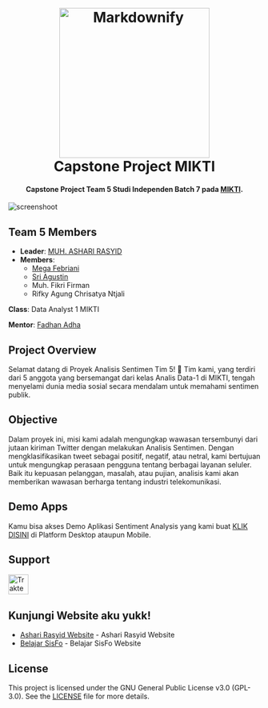 
<h1 align="center">
  <br>
  <a href="https://mikti.id"><img src="https://mikti.id/assets/images/resources/logo-1.png" alt="Markdownify" width="300"></a>
  <br>
  Capstone Project MIKTI
  <br>
</h1>

<h4 align="center">Capstone Project Team 5 Studi Independen Batch 7 pada <a href="http://mikti.id" target="_blank">MIKTI</a>.</h4>

![screenshoot](https://media.licdn.com/dms/image/v2/D5622AQEHOYerLsixZg/feedshare-shrink_1280/B56ZQDPYyeGsAo-/0/1735221160488?e=1740009600&v=beta&t=Csx4ymVssAErxdedx-1mbiVgwvk5BXUPIDylc1pirl0)

## Team 5 Members
- **Leader**: [MUH. ASHARI RASYID](https://www.linkedin.com/in/ardcreator/)
- **Members**:
    - [Mega Febriani](https://www.linkedin.com/in/megafebriani-528915326/)
    - [Sri Agustin](https://www.linkedin.com/in/sriagustin/)
    - Muh. Fikri Firman
    - Rifky Agung Chrisatya Ntjali

**Class**: Data Analyst 1 MIKTI

**Mentor**: [Fadhan Adha](https://www.linkedin.com/in/fadhlan-adha/)

## Project Overview
Selamat datang di Proyek Analisis Sentimen Tim 5! 🌟 Tim kami, yang terdiri dari 5 anggota yang bersemangat dari kelas Analis Data-1 di MIKTI, tengah menyelami dunia media sosial secara mendalam untuk memahami sentimen publik.

## Objective
Dalam proyek ini, misi kami adalah mengungkap wawasan tersembunyi dari jutaan kiriman Twitter dengan melakukan Analisis Sentimen. Dengan mengklasifikasikan tweet sebagai positif, negatif, atau netral, kami bertujuan untuk mengungkap perasaan pengguna tentang berbagai layanan seluler. Baik itu kepuasan pelanggan, masalah, atau pujian, analisis kami akan memberikan wawasan berharga tentang industri telekomunikasi.

## Demo Apps

Kamu bisa akses Demo Aplikasi Sentiment Analysis yang kami buat [KLIK DISINI](https://sentimentanalysis-twitterprovider.streamlit.app/) di Platform Desktop ataupun Mobile.

## Support

<a href="https://trakteer.id/ardtrakteer" target="_blank"><img id="wse-buttons-preview" src="https://edge-cdn.trakteer.id/images/embed/trbtn-red-1.png?date=18-11-2023" height="40" style="border:0px;height:40px;" alt="Trakteer Saya"></a>

## Kunjungi Website aku yukk!

- [Ashari Rasyid Website](https://asharirasyid.my.id) - Ashari Rasyid Website
- [Belajar SisFo](https://belajarsisfo.asharirasyid.my.id) - Belajar SisFo Website

## License

This project is licensed under the GNU General Public License v3.0 (GPL-3.0). See the [LICENSE](LICENSE) file for more details.
